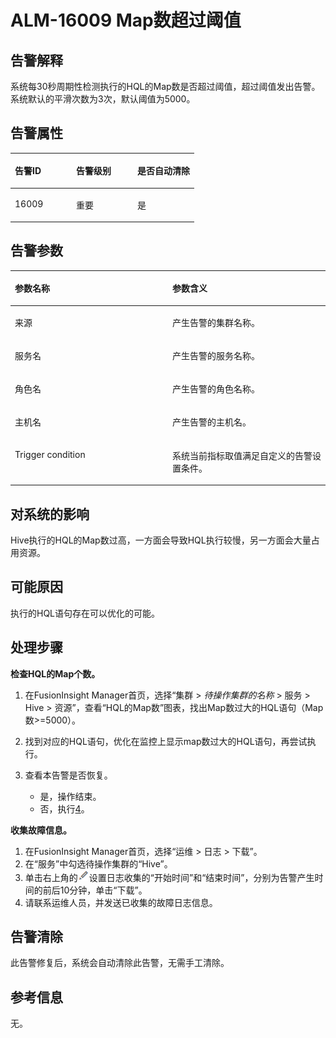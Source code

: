 # ALM-16009 Map数超过阈值<a name="ALM-16009"></a>

## 告警解释<a name="section6164578"></a>

系统每30秒周期性检测执行的HQL的Map数是否超过阈值，超过阈值发出告警。系统默认的平滑次数为3次，默认阈值为5000。

## 告警属性<a name="section55481207"></a>

<a name="table53284255"></a>
<table><thead align="left"><tr id="row47341147"><th class="cellrowborder" valign="top" width="33.33333333333333%" id="mcps1.1.4.1.1"><p id="p9427704"><a name="p9427704"></a><a name="p9427704"></a>告警ID</p>
</th>
<th class="cellrowborder" valign="top" width="33.33333333333333%" id="mcps1.1.4.1.2"><p id="p25446578"><a name="p25446578"></a><a name="p25446578"></a>告警级别</p>
</th>
<th class="cellrowborder" valign="top" width="33.33333333333333%" id="mcps1.1.4.1.3"><p id="p47906928"><a name="p47906928"></a><a name="p47906928"></a>是否自动清除</p>
</th>
</tr>
</thead>
<tbody><tr id="row55255963"><td class="cellrowborder" valign="top" width="33.33333333333333%" headers="mcps1.1.4.1.1 "><p id="p46547994"><a name="p46547994"></a><a name="p46547994"></a>16009</p>
</td>
<td class="cellrowborder" valign="top" width="33.33333333333333%" headers="mcps1.1.4.1.2 "><p id="p12291158"><a name="p12291158"></a><a name="p12291158"></a>重要</p>
</td>
<td class="cellrowborder" valign="top" width="33.33333333333333%" headers="mcps1.1.4.1.3 "><p id="p56059702"><a name="p56059702"></a><a name="p56059702"></a>是</p>
</td>
</tr>
</tbody>
</table>

## 告警参数<a name="section29568819"></a>

<a name="table44541986"></a>
<table><thead align="left"><tr id="row29181518"><th class="cellrowborder" valign="top" width="50%" id="mcps1.1.3.1.1"><p id="p14892770"><a name="p14892770"></a><a name="p14892770"></a>参数名称</p>
</th>
<th class="cellrowborder" valign="top" width="50%" id="mcps1.1.3.1.2"><p id="p65463685"><a name="p65463685"></a><a name="p65463685"></a>参数含义</p>
</th>
</tr>
</thead>
<tbody><tr id="row1281915323249"><td class="cellrowborder" valign="top" width="50%" headers="mcps1.1.3.1.1 "><p id="p156438591896"><a name="p156438591896"></a><a name="p156438591896"></a>来源</p>
</td>
<td class="cellrowborder" valign="top" width="50%" headers="mcps1.1.3.1.2 "><p id="p187931338134115"><a name="p187931338134115"></a><a name="p187931338134115"></a>产生告警的集群名称。</p>
</td>
</tr>
<tr id="row958306"><td class="cellrowborder" valign="top" width="50%" headers="mcps1.1.3.1.1 "><p id="p65062640"><a name="p65062640"></a><a name="p65062640"></a>服务名</p>
</td>
<td class="cellrowborder" valign="top" width="50%" headers="mcps1.1.3.1.2 "><p id="p46323684"><a name="p46323684"></a><a name="p46323684"></a>产生告警的服务名称。</p>
</td>
</tr>
<tr id="row14259978"><td class="cellrowborder" valign="top" width="50%" headers="mcps1.1.3.1.1 "><p id="p35626567"><a name="p35626567"></a><a name="p35626567"></a>角色名</p>
</td>
<td class="cellrowborder" valign="top" width="50%" headers="mcps1.1.3.1.2 "><p id="p9959664"><a name="p9959664"></a><a name="p9959664"></a>产生告警的角色名称。</p>
</td>
</tr>
<tr id="row22528119"><td class="cellrowborder" valign="top" width="50%" headers="mcps1.1.3.1.1 "><p id="p51620924"><a name="p51620924"></a><a name="p51620924"></a>主机名</p>
</td>
<td class="cellrowborder" valign="top" width="50%" headers="mcps1.1.3.1.2 "><p id="p33276087"><a name="p33276087"></a><a name="p33276087"></a>产生告警的主机名。</p>
</td>
</tr>
<tr id="row10106111416473"><td class="cellrowborder" valign="top" width="50%" headers="mcps1.1.3.1.1 "><p id="p57854422"><a name="p57854422"></a><a name="p57854422"></a>Trigger condition</p>
</td>
<td class="cellrowborder" valign="top" width="50%" headers="mcps1.1.3.1.2 "><p id="p55696635"><a name="p55696635"></a><a name="p55696635"></a>系统当前指标取值满足自定义的告警设置条件。</p>
</td>
</tr>
</tbody>
</table>

## 对系统的影响<a name="section64792783"></a>

Hive执行的HQL的Map数过高，一方面会导致HQL执行较慢，另一方面会大量占用资源。

## 可能原因<a name="section46264140"></a>

执行的HQL语句存在可以优化的可能。

## 处理步骤<a name="section91416156914"></a>

**检查HQL的Map个数。**

1.  在FusionInsight Manager首页，选择“集群 \>  _待操作集群的名称_  \> 服务 \> Hive \> 资源”，查看“HQL的Map数”图表，找出Map数过大的HQL语句（Map数\>=5000）。

1.  找到对应的HQL语句，优化在监控上显示map数过大的HQL语句，再尝试执行。
2.  查看本告警是否恢复。
    -   是，操作结束。
    -   否，执行[4](#li1284813578408)。


**收集故障信息。**

1.  <a name="li1284813578408"></a>在FusionInsight Manager首页，选择“运维 \> 日志 \> 下载”。
2.  在“服务”中勾选待操作集群的“Hive”。
3.  单击右上角的![](figures/zh-cn_image_0263895648.png)设置日志收集的“开始时间”和“结束时间”，分别为告警产生时间的前后10分钟，单击“下载”。
4.  请联系运维人员，并发送已收集的故障日志信息。

## 告警清除<a name="section169311343318"></a>

此告警修复后，系统会自动清除此告警，无需手工清除。

## 参考信息<a name="section56407894"></a>

无。

